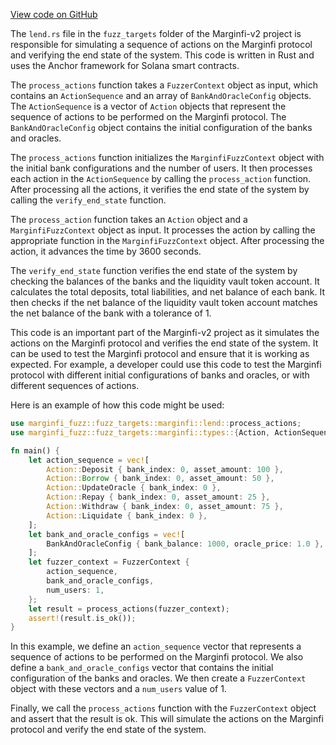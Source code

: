 [View code on GitHub](https://github.com/mrgnlabs/marginfi-v2/.autodoc/docs/json/programs/marginfi/fuzz/fuzz_targets)

The `lend.rs` file in the `fuzz_targets` folder of the Marginfi-v2 project is responsible for simulating a sequence of actions on the Marginfi protocol and verifying the end state of the system. This code is written in Rust and uses the Anchor framework for Solana smart contracts.

The `process_actions` function takes a `FuzzerContext` object as input, which contains an `ActionSequence` and an array of `BankAndOracleConfig` objects. The `ActionSequence` is a vector of `Action` objects that represent the sequence of actions to be performed on the Marginfi protocol. The `BankAndOracleConfig` object contains the initial configuration of the banks and oracles.

The `process_actions` function initializes the `MarginfiFuzzContext` object with the initial bank configurations and the number of users. It then processes each action in the `ActionSequence` by calling the `process_action` function. After processing all the actions, it verifies the end state of the system by calling the `verify_end_state` function.

The `process_action` function takes an `Action` object and a `MarginfiFuzzContext` object as input. It processes the action by calling the appropriate function in the `MarginfiFuzzContext` object. After processing the action, it advances the time by 3600 seconds.

The `verify_end_state` function verifies the end state of the system by checking the balances of the banks and the liquidity vault token account. It calculates the total deposits, total liabilities, and net balance of each bank. It then checks if the net balance of the liquidity vault token account matches the net balance of the bank with a tolerance of 1.

This code is an important part of the Marginfi-v2 project as it simulates the actions on the Marginfi protocol and verifies the end state of the system. It can be used to test the Marginfi protocol and ensure that it is working as expected. For example, a developer could use this code to test the Marginfi protocol with different initial configurations of banks and oracles, or with different sequences of actions.

Here is an example of how this code might be used:

```rust
use marginfi_fuzz::fuzz_targets::marginfi::lend::process_actions;
use marginfi_fuzz::fuzz_targets::marginfi::types::{Action, ActionSequence, BankAndOracleConfig, FuzzerContext};

fn main() {
    let action_sequence = vec![
        Action::Deposit { bank_index: 0, asset_amount: 100 },
        Action::Borrow { bank_index: 0, asset_amount: 50 },
        Action::UpdateOracle { bank_index: 0 },
        Action::Repay { bank_index: 0, asset_amount: 25 },
        Action::Withdraw { bank_index: 0, asset_amount: 75 },
        Action::Liquidate { bank_index: 0 },
    ];
    let bank_and_oracle_configs = vec![
        BankAndOracleConfig { bank_balance: 1000, oracle_price: 1.0 },
    ];
    let fuzzer_context = FuzzerContext {
        action_sequence,
        bank_and_oracle_configs,
        num_users: 1,
    };
    let result = process_actions(fuzzer_context);
    assert!(result.is_ok());
}
```

In this example, we define an `action_sequence` vector that represents a sequence of actions to be performed on the Marginfi protocol. We also define a `bank_and_oracle_configs` vector that contains the initial configuration of the banks and oracles. We then create a `FuzzerContext` object with these vectors and a `num_users` value of 1.

Finally, we call the `process_actions` function with the `FuzzerContext` object and assert that the result is ok. This will simulate the actions on the Marginfi protocol and verify the end state of the system.

